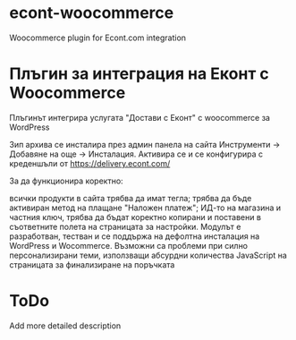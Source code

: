 # econt-woocommerce
Woocommerce plugin for Econt.com integration

# Плъгин за интеграция на Еконт с Woocommerce
Плъгинът интегрира услугата "Достави с Еконт" с woocommerce за WordPress

Зип архива се инсталира през админ панела на сайта Инструменти -> Добавяне на още -> Инсталация. Активира се и се конфигурира с креденшъли от https://delivery.econt.com/

За да функционира коректно:

всички продукти в сайта трябва да имат тегла;
трябва да бъде активиран метод на плащане "Наложен платеж";
ИД-то на магазина и частния ключ, трябва да бъдат коректно копирани и поставени в съответните полета на страницата за настройки.
Модулът е разработван, тестван и се поддържа на дефолтна инсталация на WordPress и Wocommerce. Възможни са проблеми при силно персонализирани теми, използващи абсурдни количества JavaScript на страницата за финализиране на поръчката

# ToDo 
Add more detailed description
